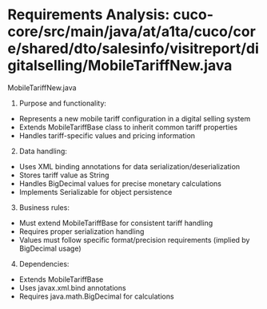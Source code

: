 # Requirements Analysis: cuco-core/src/main/java/at/a1ta/cuco/core/shared/dto/salesinfo/visitreport/digitalselling/MobileTariffNew.java

MobileTariffNew.java

1. Purpose and functionality:
- Represents a new mobile tariff configuration in a digital selling system
- Extends MobileTariffBase class to inherit common tariff properties
- Handles tariff-specific values and pricing information

2. Data handling:
- Uses XML binding annotations for data serialization/deserialization
- Stores tariff value as String
- Handles BigDecimal values for precise monetary calculations
- Implements Serializable for object persistence

3. Business rules:
- Must extend MobileTariffBase for consistent tariff handling
- Requires proper serialization handling
- Values must follow specific format/precision requirements (implied by BigDecimal usage)

4. Dependencies:
- Extends MobileTariffBase
- Uses javax.xml.bind annotations
- Requires java.math.BigDecimal for calculations